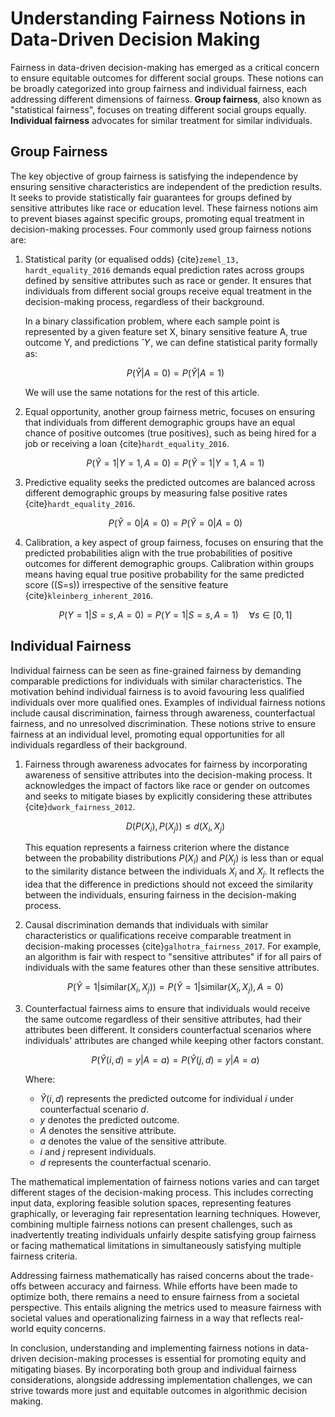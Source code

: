 # Understanding Fairness Notions in Data-Driven Decision Making

Fairness in data-driven decision-making has emerged as a critical concern to ensure equitable outcomes for different social groups. These notions can be broadly categorized into group fairness and individual fairness, each addressing different dimensions of fairness. **Group fairness**, also known as "statistical fairness", focuses on treating different social groups equally. **Individual fairness** advocates for similar treatment for similar individuals. 

## Group Fairness

The key objective of group fairness is satisfying the independence by ensuring sensitive characteristics are independent of the prediction results. It seeks to provide statistically fair guarantees for groups defined by sensitive attributes like race or education level.  These fairness notions aim to prevent biases against specific groups, promoting equal treatment in decision-making processes. Four commonly used group fairness notions are:

1.	Statistical parity (or equalised odds) {cite}`zemel_13, hardt_equality_2016` demands equal prediction rates across groups defined by sensitive attributes such as race or gender. It ensures that individuals from different social groups receive equal treatment in the decision-making process, regardless of their background.
    
    In a binary classification problem, where each sample point is represented by a given feature set X, binary sensitive feature A, true outcome Y, and predictions ˆ𝑌, we can define statistical parity formally as:

    $$
    P(\hat{Y} | A = 0) = P(\hat{Y} | A = 1)
    $$

    We will use the same notations for the rest of this article.

2.	Equal opportunity, another group fairness metric, focuses on ensuring that individuals from different demographic groups have an equal chance of positive outcomes (true positives), such as being hired for a job or receiving a loan {cite}`hardt_equality_2016`.

    $$
    P(\hat{Y} = 1|Y = 1, A = 0) = P(\hat{Y} = 1|Y = 1, A = 1)
    $$

3.	Predictive equality seeks the predicted outcomes are balanced across different demographic groups by measuring false positive rates {cite}`hardt_equality_2016`.
    
    $$
    P(\hat{Y} = 0 | A = 0) = P(\hat{Y} = 0 | A = 0)
    $$

4.	Calibration, a key aspect of group fairness, focuses on ensuring that the predicted probabilities align with the true probabilities of positive outcomes for different demographic groups. Calibration within groups means having equal true positive probability for the same predicted score (\(S=s\)) irrespective of the sensitive feature {cite}`kleinberg_inherent_2016`.

    $$
    P(Y = 1|S = s, A = 0) = P(Y = 1|S = s, A = 1) \quad \forall s \in [0, 1]
    $$

## Individual Fairness

Individual fairness can be seen as fine-grained fairness by demanding comparable predictions for individuals with similar characteristics. The motivation behind individual fairness is to avoid favouring less qualified individuals over more qualified ones. Examples of individual fairness notions include causal discrimination, fairness through awareness, counterfactual fairness, and no unresolved discrimination. These notions strive to ensure fairness at an individual level, promoting equal opportunities for all individuals regardless of their background.

1.	Fairness through awareness advocates for fairness by incorporating awareness of sensitive attributes into the decision-making process. It acknowledges the impact of factors like race or gender on outcomes and seeks to mitigate biases by explicitly considering these attributes {cite}`dwork_fairness_2012`.
    
    $$
    D(P(X_i), P(X_j)) \leq d(X_i, X_j)
    $$

    This equation represents a fairness criterion where the distance between the probability distributions $P(X_i)$ and $P(X_j)$ is less than or equal to the similarity distance between the individuals $X_i$ and $X_j$. It reflects the idea that the difference in predictions should not exceed the similarity between the individuals, ensuring fairness in the decision-making process.

2. Causal discrimination demands that individuals with similar characteristics or qualifications receive comparable treatment in decision-making processes {cite}`galhotra_fairness_2017`. For example, an algorithm is fair with respect to "sensitive attributes" if for all pairs of individuals with the same features other than these sensitive attributes.

    $$
    P(\hat{Y} = 1 | \text{similar}(X_i, X_j)) = P(\hat{Y} = 1 | \text{similar}(X_i, X_j), A = 0)
    $$

3.	Counterfactual fairness aims to ensure that individuals would receive the same outcome regardless of their sensitive attributes, had their attributes been different. It considers counterfactual scenarios where individuals' attributes are changed while keeping other factors constant.
    
    $$
    P(\hat{Y}(i, d) = y | A = a) = P(\hat{Y}(j, d) = y | A = a)
    $$
    
    Where:
    - $\hat{Y}(i, d)$ represents the predicted outcome for individual $i$ under counterfactual scenario $d$.
    - $y$ denotes the predicted outcome.
    - $A$ denotes the sensitive attribute.
    - $a$ denotes the value of the sensitive attribute.
    - $i$ and $j$ represent individuals.
    - $d$ represents the counterfactual scenario.

The mathematical implementation of fairness notions varies and can target different stages of the decision-making process. This includes correcting input data, exploring feasible solution spaces, representing features graphically, or leveraging fair representation learning techniques. However, combining multiple fairness notions can present challenges, such as inadvertently treating individuals unfairly despite satisfying group fairness or facing mathematical limitations in simultaneously satisfying multiple fairness criteria.

Addressing fairness mathematically has raised concerns about the trade-offs between accuracy and fairness. While efforts have been made to optimize both, there remains a need to ensure fairness from a societal perspective. This entails aligning the metrics used to measure fairness with societal values and operationalizing fairness in a way that reflects real-world equity concerns.

In conclusion, understanding and implementing fairness notions in data-driven decision-making processes is essential for promoting equity and mitigating biases. By incorporating both group and individual fairness considerations, alongside addressing implementation challenges, we can strive towards more just and equitable outcomes in algorithmic decision making.

